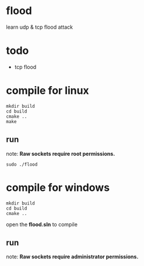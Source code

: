 # flood

learn udp & tcp flood attack

# todo

- tcp flood

# compile for linux

```shell
mkdir build
cd build
cmake ..
make
```

## run

note: **Raw sockets require root permissions.**

```shell
sudo ./flood
```

# compile for windows

```shell
mkdir build
cd build
cmake ..
```

open the **flood.sln** to compile

## run

note: **Raw sockets require administrator permissions.**

